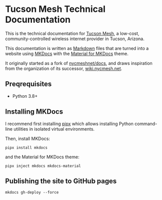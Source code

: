 # Tucson Mesh Technical Documentation

This is the technical documentation for [Tucson Mesh](https://www.tucsonmesh.net/), a low-cost, community-controlled wireless internet provider in Tucson, Arizona.

This documentation is written as [Markdown](https://en.wikipedia.org/wiki/Markdown) files that are turned into a website using [MKDocs](https://www.mkdocs.org/) with the [Material for MKDocs](https://squidfunk.github.io/mkdocs-material/) theme.

It originally started as a fork of [nycmeshnet/docs](https://github.com/nycmeshnet/docs), and draws inspiration from the organization of its successor, [wiki.nycmesh.net](https://wiki.nycmesh.net/).

## Preqrequisites

- Python 3.8+

## Installing MKDocs

I recommend first installing [pipx](https://pipx.pypa.io/) which allows installing Python command-line utilities in isolated virtual environments.

Then, install MKDocs:

```
pipx install mkdocs
```

and the Material for MKDocs theme:

```
pipx inject mkdocs mkdocs-material
```

## Publishing the site to GitHub pages

```
mkdocs gh-deploy --force
```

